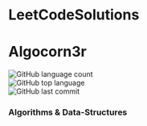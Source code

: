 # LeetCodeSolutions

# Algocorn3r
![GitHub language count](https://img.shields.io/github/languages/count/Deshwal36/LeetCodeSolutions?color=blue&label=Languages&logo=blue&logoColor=blue)  
![GitHub top language](https://img.shields.io/github/languages/top/Deshwal36/LeetCodeSolutions?color=green&label=Most%20Used%20C%2B%2B)  
![GitHub last commit](https://img.shields.io/github/last-commit/Deshwal36/LeetCodeSolutions)  

### Algorithms & Data-Structures
